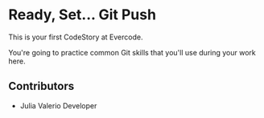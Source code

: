 
# Ready, Set... Git Push

This is your first CodeStory at Evercode.

You're going to practice common Git skills that you'll use during your work here.

## Contributors

- Julia Valerio Developer